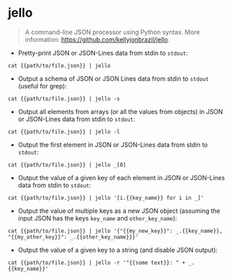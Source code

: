 # jello

> A command-line JSON processor using Python syntax.
> More information: <https://github.com/kellyjonbrazil/jello>.

- Pretty-print JSON or JSON-Lines data from stdin to `stdout`:

`cat {{path/to/file.json}} | jello`

- Output a schema of JSON or JSON Lines data from stdin to `stdout` (useful for grep):

`cat {{path/to/file.json}} | jello -s`

- Output all elements from arrays (or all the values from objects) in JSON or JSON-Lines data from stdin to `stdout`:

`cat {{path/to/file.json}} | jello -l`

- Output the first element in JSON or JSON-Lines data from stdin to `stdout`:

`cat {{path/to/file.json}} | jello _[0]`

- Output the value of a given key of each element in JSON or JSON-Lines data from stdin to `stdout`:

`cat {{path/to/file.json}} | jello '[i.{{key_name}} for i in _]'`

- Output the value of multiple keys as a new JSON object (assuming the input JSON has the keys `key_name` and `other_key_name`):

`cat {{path/to/file.json}} | jello '{"{{my_new_key}}": _.{{key_name}}, "{{my_other_key}}": _.{{other_key_name}}}'`

- Output the value of a given key to a string (and disable JSON output):

`cat {{path/to/file.json}} | jello -r '"{{some text}}: " + _.{{key_name}}'`
